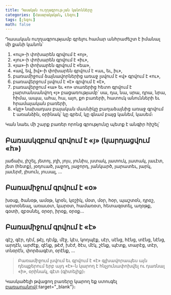 ```yaml
---
title: Դասական ուղղագրության կանոնները
categories: [Հասարակական, Լեզու]
tags: [լեզու]
math: false
---
```


Դասական ուղղագրությամբ գրելու համար անհրաժեշտ է իմանալ մի քանի կանոն՝

1. «ույ»-ի փոխարեն գրվում է «ոյ»,
2. «յու»-ի փոխարեն գրվում է «իւ»,
3. «յա»-ի փոխարեն գրվում է «եա»,
4. «ավ, եվ, իվ»-ի փոխարեն գրվում է «աւ, եւ, իւ»,
5. բառամիջում ձայնավորներից առաջ լսվում է «վ» գրվում է «ու»,
6. բառավերջում լսվում է «է» գրվում է «է»,
7. բառավերջում «ա» եւ «ո» տառերից հետո գրվում է չարտանսանվող «յ» բացառությամբ՝ սա, դա, նա, սրա, դրա, նրա, հիմա, ապա, ահա, հա, այո, քո բառերի, հատուկ անունների եւ հրամայական բառերի,
8. «կը» նախադաս բայական մասնիկը բաղաձայնից առաջ գրվում է առանձին, օրինակ՝ կը գրեմ, կը գնամ բայց կանեմ, կասեմ։

Կան նաեւ մի շարք բառեր որոնց գրությունը պետք է անգիր հիշել՝

## Բառասկզբում գրվում է «յ» (կարդացվում «հ»)

յաճախ, յիշել, յետոյ, յղի, յոյս, յունիս, յստակ, յատուկ, յատակ, յաւէտ, յետ (հետք), յօդուած, յաջող, յաջորդ, յանկարծ, յարատեւ, յարկ, յաւերժ, յիսուն, յուսալ, …

## Բառամիջում գրվում է «օ»

խօսք, ծանօթ, ամօթ, կրօն, կօշիկ, մօտ, մօր, հօր, պաշտօն, դրօշ, արտօնեալ, առաւօտ, կարօտ, համառօտ, հետազօտել, աղօթք, գօտի, զբօսնել, օրօր, իրօք, օրօք…

## Բառամիջում գրվում է «է»

գէշ, գէր, դէմ, թէյ, դէմք, մէջ, կէս, կողպէք, սէր, սէնց, հէնց, տէնց, նէնց, արդէն, արժէք, զէնք, թէժ, խէժ, ծէս, մէկ, շէնք, պէտք, տարէց, տէր, տնօրէն, փորձագէտ, օրէնք, …

> Բառամիջում լսվում եւ գրվում է «է» գլխավորապես այն դեպքերում երբ այդ «է»-ն կարող է հնչյունափոխվել ու դառնալ «ի», օրինակ, գէտ (գիտելիք)։

Կասկածելի թվացող բառերը կարող եք ստուգել [բառարանով](https://բառարան.հայ/){:target="\_blank"}։

